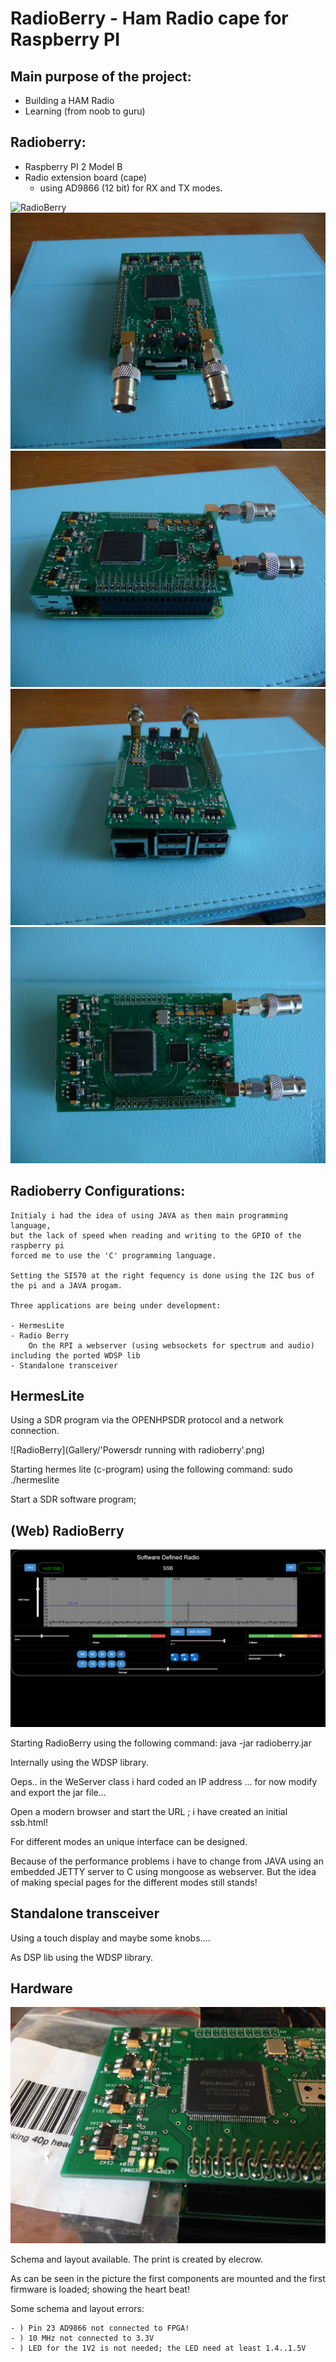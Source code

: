 RadioBerry - Ham Radio cape for Raspberry PI
==============================================

## Main purpose of the project:

- Building a HAM Radio
- Learning (from noob to guru)


## Radioberry:

- Raspberry PI 2 Model B
- Radio extension board (cape)
	- using AD9866 (12 bit)  for RX and TX modes.
	
![RadioBerry](Gallery/Radioberry1.png)
![RadioBerry](Gallery/Radioberry2.jpg)
![RadioBerry](Gallery/Radioberry3.jpg)
![RadioBerry](Gallery/Radioberry4.jpg)
![RadioBerry](Gallery/Radioberry5.jpg)
	
	
## Radioberry Configurations:

	Initialy i had the idea of using JAVA as then main programming language, 
	but the lack of speed when reading and writing to the GPIO of the raspberry pi 
	forced me to use the 'C' programming language.
	
	Setting the SI570 at the right fequency is done using the I2C bus of the pi and a JAVA progam.

	Three applications are being under development:
	
	- HermesLite 
	- Radio Berry
		On the RPI a webserver (using websockets for spectrum and audio) including the ported WDSP lib
	- Standalone transceiver


## HermesLite

Using a SDR program via the OPENHPSDR protocol and a network connection.

![RadioBerry](Gallery/'Powersdr running with radioberry'.png)

Starting hermes lite (c-program) using the following command:  sudo ./hermeslite

Start a SDR software program; 

## (Web) RadioBerry

![RadioBerry](Gallery/WebRadioBerry.png)

Starting RadioBerry using the following command:  java -jar radioberry.jar 

Internally using the WDSP library.

Oeps.. in the WeServer class i hard coded an IP address ... for now modify and export the jar file...


Open a modern browser and start the URL ; i have created an initial ssb.html! 

For different modes an unique interface can be designed.

Because of the performance problems i have to change from JAVA using an embedded JETTY server to C using mongoose as webserver.
But the idea of making special pages for the different modes still stands!



## Standalone transceiver

Using a touch display and maybe some knobs.... 

As DSP lib using the WDSP library.

## Hardware

![RadioBerry](Gallery/radioberry_wip.jpg)

Schema and layout available. The print is created by elecrow. 

As can be seen in the picture the first components are mounted and the first firmware is loaded; showing the heart beat!

Some schema and layout errors:

	- )	Pin 23 AD9866 not connected to FPGA!
	- )	10 MHz not connected to 3.3V
	- ) LED for the 1V2 is not needed; the LED need at least 1.4..1.5V

